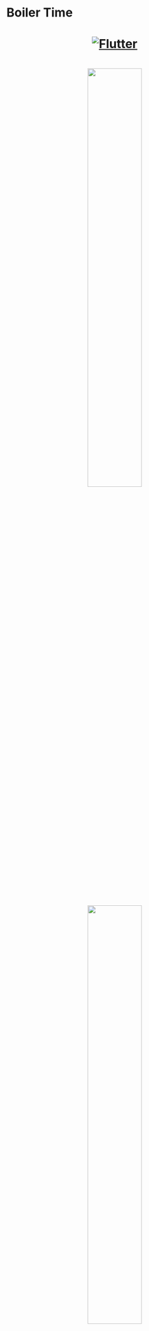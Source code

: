 # Boiler Time

<a href="https://flutter.dev/">
  <h1 align="center">
    <picture>
      <source media="(prefers-color-scheme: dark)" srcset="https://user-images.githubusercontent.com/89869612/197655945-524d6f7d-a44d-49c7-8e18-c6348baa05e6.png">
      <img alt="Flutter" src="https://user-images.githubusercontent.com/89869612/197655945-524d6f7d-a44d-49c7-8e18-c6348baa05e6.png">
    </picture>

  </h1>
</a>
 
 <h1 align="center">
 <img width="50%" src="https://user-images.githubusercontent.com/89869612/212778055-24a0e635-aa1e-4c2e-849e-83f2fc3735fe.jpg"/>
 <img width="50%" src="https://user-images.githubusercontent.com/89869612/212778056-63173dc5-9e02-42e6-bdea-c3d8b3a31e69.jpg"/>
 <img width="50%" src="https://user-images.githubusercontent.com/89869612/212778058-0a90a418-9a92-4e5c-a93f-e322026e916c.jpg"/>
 <img width="50%" src="https://user-images.githubusercontent.com/89869612/212778059-7c932ef1-d18c-4ede-a351-9c59aa950bc9.jpg"/>

 </h1>


Flutter is Google's SDK for crafting beautiful, fast user experiences for
mobile, web, and desktop from a single codebase. Flutter works with existing
code, is used by developers and organizations around the world, and is free and
open source.

## Documentation

* [Install Flutter](https://flutter.dev/get-started/)
* [Flutter documentation](https://docs.flutter.dev/)
* [Development wiki](https://github.com/flutter/flutter/wiki)
* [Contributing to Flutter](https://github.com/flutter/flutter/blob/master/CONTRIBUTING.md)

For announcements about new releases, follow the
[flutter-announce@googlegroups.com](https://groups.google.com/forum/#!forum/flutter-announce)
mailing list. Our documentation also tracks [breaking
changes](https://docs.flutter.dev/release/breaking-changes) across releases.



## Getting Started

Make sure your Flutter environment is setup

[Flutter setup](https://flutter.dev/get-started/)

Add Firebase to your Flutter app

[Add Firebase](https://firebase.google.com/docs/flutter/setup?platform=ios)


    

    
## dependecy

flutter pub add cloud_firestore

https://pub.dev/packages/persistent_bottom_nav_bar

https://pub.dev/packages/time_planner   

https://pub.dev/packages/dropdown_button2

https://pub.dev/packages/url_launcher

https://pub.dev/packages/flat_banners/example

https://pub.dev/packages/banner_carousel

https://pub.dev/packages/flex_color_scheme

